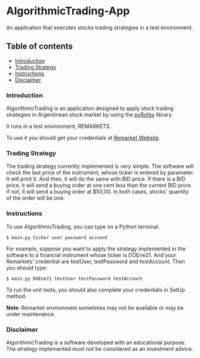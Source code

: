 # AlgorithmicTrading-App

An application that executes stocks trading strategies in a test environment.

## Table of contents

* [Introduction](#introduction)
* [Trading Strategy](#tradingstrategy)
* [Instructions](#instructions)
* [Disclaimer](#disclaimer)

### Introduction

AlgorithmicTrading is an application designed to apply stock trading strategies in Argentinean stock market by using the [pyRofex](https://github.com/matbarofex/pyRofex) library. 

It runs in a test environment, REMARKETS.

To use it you should get your credentials at [Remarket Website](https://remarkets.primary.ventures/).

### Trading Strategy

The trading strategy currently implemented is very simple. The software will check the last price of the instrument, whose ticker is entered by parameter. It will print it.
And then, it will do the same with BID price. If there is a BID price, it will send a buying order at one cent less than the current BID price. If not, it will send a buying order at $50,00. In both cases, stocks' quantity of the order will be one.

### Instructions

To use AlgorithmicTrading, you can type on a Python terminal:

	$ main.py ticker user password account

For example, suppose you want to apply the strategy implemented in the software to a financial instrument whose ticker is DOEne21. And your Remarkets' credential are testUser, testPassword and testAccount. Then you should type:

	$ main.py DOEne21 testUser testPassword testAccount

To run the unit tests, you should also complete your credentials in SetUp method.

**Note**: Remarket environment sometimes may not be available or may be under maintenance. 

### Disclaimer

AlgorithmicTrading is a software developed with an educational purpose. The strategy implemented must not be considered as an investment advice.
